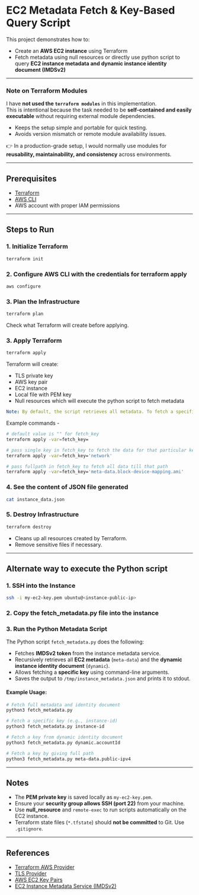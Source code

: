 # EC2 Metadata Fetch & Key-Based Query Script

This project demonstrates how to:

* Create an **AWS EC2 instance** using Terraform
* Fetch metadata using null resources or directly use python script to query **EC2 instance metadata and dynamic instance identity document (IMDSv2)**

---

### Note on Terraform Modules
I have **not used the `terraform modules`** in this implementation.  
This is intentional because the task needed to be **self-contained and easily executable** without requiring external module dependencies.  

- Keeps the setup simple and portable for quick testing.  
- Avoids version mismatch or remote module availability issues.  

👉 In a production-grade setup, I would normally use modules for **reusability, maintainability, and consistency** across environments.  

---

## Prerequisites

* [Terraform](https://www.terraform.io/downloads)
* [AWS CLI](https://aws.amazon.com/cli/)
* AWS account with proper IAM permissions

---

## Steps to Run

### 1. Initialize Terraform

```bash
terraform init
```

### 2. Configure AWS CLI with the credentials for terraform apply
```bash
aws configure
``` 

### 3. Plan the Infrastructure

```bash
terraform plan
```

Check what Terraform will create before applying.

### 3. Apply Terraform

```bash
terraform apply
```

Terraform will create:
  - TLS private key
  - AWS key pair
  - EC2 instance
  - Local file with PEM key
  - Null resources which will execute the python script to fetch metadata


```yaml 
Note: By default, the script retrieves all metadata. To fetch a specific key/value, update the Terraform variable fetch_key via the command line and apply the changes each time.
```

Example commands - 

  ```bash
  # default value is "" for fetch_key
  terraform apply -var=fetch_key=

  # pass single key in fetch_key to fetch the data for that particular key-value
  terraform apply -var=fetch_key='network'

  # pass fullpath in fetch_key to fetch all data till that path
  terraform apply -var=fetch_key='meta-data.block-device-mapping.ami'
  ```

### 4. See the content of JSON file generated

```bash
cat instance_data.json
```

### 5. Destroy Infrastructure

```bash
terraform destroy
```

* Cleans up all resources created by Terraform.
* Remove sensitive files if necessary.

---

## Alternate way to execute the Python script

### 1. SSH into the Instance

```bash
ssh -i my-ec2-key.pem ubuntu@<instance-public-ip>
```

### 2. Copy the fetch_metadata.py file into the instance


### 3. Run the Python Metadata Script

The Python script `fetch_metadata.py` does the following:

* Fetches **IMDSv2 token** from the instance metadata service.
* Recursively retrieves all **EC2 metadata** (`meta-data`) and the **dynamic instance identity document** (`dynamic`).
* Allows fetching a **specific key** using command-line arguments.
* Saves the output to `/tmp/instance_metadata.json` and prints it to stdout.

#### Example Usage:

```bash
# Fetch full metadata and identity document
python3 fetch_metadata.py

# Fetch a specific key (e.g., instance-id)
python3 fetch_metadata.py instance-id

# Fetch a key from dynamic identity document
python3 fetch_metadata.py dynamic.accountId

# Fetch a key by giving full path
python3 fetch_metadata.py meta-data.public-ipv4
```

---

## Notes

* The **PEM private key** is saved locally as `my-ec2-key.pem`.
* Ensure your **security group allows SSH (port 22)** from your machine.
* Use **null_resource** and `remote-exec` to run scripts automatically on the EC2 instance.
* Terraform state files (`*.tfstate`) should **not be committed** to Git. Use `.gitignore`.

---

## References

* [Terraform AWS Provider](https://registry.terraform.io/providers/hashicorp/aws/latest/docs)
* [TLS Provider](https://registry.terraform.io/providers/hashicorp/tls/latest/docs)
* [AWS EC2 Key Pairs](https://docs.aws.amazon.com/AWSEC2/latest/UserGuide/ec2-key-pairs.html)
* [EC2 Instance Metadata Service (IMDSv2)](https://docs.aws.amazon.com/AWSEC2/latest/UserGuide/configuring-instance-metadata-service.html)
